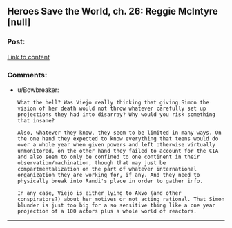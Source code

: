 ## Heroes Save the World, ch. 26: Reggie McIntyre [null]

### Post:

[Link to content](https://heroessavetheworld.wordpress.com/2016/12/06/not-too-small-ch-13-reggie-mcintyre-null/)

### Comments:

- u/Bowbreaker:
  ```
  What the hell? Was Viejo really thinking that giving Simon the vision of her death would not throw whatever carefully set up projections they had into disarray? Why would you risk something that insane?

  Also, whatever they know, they seem to be limited in many ways. On the one hand they expected to know everything that teens would do over a whole year when given powers and left otherwise virtually unmonitored, on the other hand they failed to account for the CIA and also seem to only be confined to one continent in their observation/machination, though that may just be compartmentalization on the part of whatever international organization they are working for, if any. And they need to physically break into Randi's place in order to gather info.

  In any case, Viejo is either lying to Akvo (and other conspirators?) about her motives or not acting rational. That Simon blunder is just too big for a so sensitive thing like a one year projection of a 100 actors plus a whole world of reactors.
  ```

---

